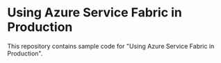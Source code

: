 # Using Azure Service Fabric in Production

This repository contains sample code for "Using Azure Service Fabric in Production".
